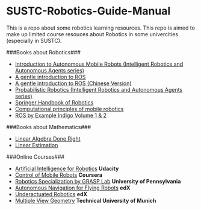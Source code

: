 # SUSTC-Robotics-Guide-Manual

This is a repo about some robotics learning resources. 
This repo is aimed to make up limited course resouces about Robotics in some univercities (especially in SUSTC).

###Books about Robotics###
* [Introduction to Autonomous Mobile Robots (Intelligent Robotics and Autonomous Agents series)](http://110.65.147.72/NTRdrBookRetrInfo.aspx?BookRecno=1000020497)
* [A gentle introduction to ROS](https://cse.sc.edu/~jokane/agitr/agitr-letter.pdf)
* [A gentle introduction to ROS (Chinese Version)](http://books.exbot.net/gentleros#demoTab4)
* [Probabilistic Robotics (Intelligent Robotics and Autonomous Agents series)](http://110.65.147.72/NTRdrBookRetrInfo.aspx?BookRecno=1000213795)
* [Springer Handbook of Robotics](http://110.65.147.72/NTRdrBookRetrInfo.aspx?BookRecno=1000109012)
* [Computational principles of mobile robotics](http://110.65.147.72/NTRdrBookRetrInfo.aspx?BookRecno=1000019523)
*  [ROS by Example Indigo Volume 1 & 2](http://www.lulu.com/shop/r-patrick-goebel/ros-by-example-hydro-volume-1/ebook/product-21393108.html)

###Books about Mathematics###
* [Linear Algebra Done Right](http://link.springer.com/book/10.1007%2F978-3-319-11080-6)
* [Linear Estimation](https://www.amazon.com/Linear-Estimation-Thomas-Kailath/dp/0130224642)

###Online Courses###
* [Artificial Intelligence for Robotics](https://www.udacity.com/course/artificial-intelligence-for-robotics--cs373) **Udacity**
* [Control of Mobile Robots](https://www.coursera.org/course/conrob) **Coursera**
* [Robotics Specialization by GRASP Lab](https://www.coursera.org/specializations/robotics) **University of Pennsylvania**
* [Autonomous Navigation for Flying Robots](https://www.edx.org/course/autonomous-navigation-flying-robots-tumx-autonavx-0) **edX**
* [Underactuated Robotics](https://www.edx.org/course/underactuated-robotics-mitx-6-832x-0) **edX**
* [Multiple View Geometry](https://www.youtube.com/playlist?list=PLTBdjV_4f-EJn6udZ34tht9EVIW7lbeo4) **Technical University of Munich**
